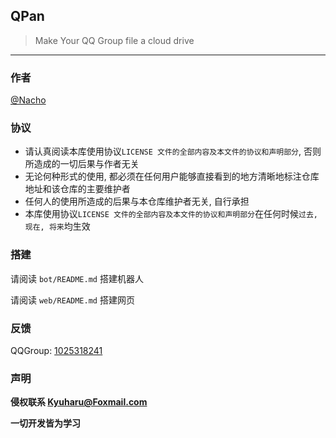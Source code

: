## QPan

> Make Your QQ Group file a cloud drive

---

### 作者

[@Nacho](https://github.com/KyuharuTE)

### 协议

-   请认真阅读本库使用协议`LICENSE 文件的全部内容及本文件的协议和声明部分`, 否则所造成的一切后果与作者无关
-   无论何种形式的使用, 都必须在任何用户能够直接看到的地方清晰地标注仓库地址和该仓库的主要维护者
-   任何人的使用所造成的后果与本仓库维护者无关, 自行承担
-   本库使用协议`LICENSE 文件的全部内容及本文件的协议和声明部分`在任何时候`过去, 现在, 将来`均生效

### 搭建

请阅读 `bot/README.md` 搭建机器人

请阅读 `web/README.md` 搭建网页

### 反馈

QQGroup: [1025318241](https://qun.qq.com/universal-share/share?ac=1&authKey=HjYMqKpcrJJuPBMaPJjBdU%2BgAQU9xCuRfdyEMH5Phm28dJz%2Bcng3ziAErWdQdBx%2B&busi_data=eyJncm91cENvZGUiOiIxMDI1MzE4MjQxIiwidG9rZW4iOiJIeEhCSmJWbWNtYTloOU9jbEplbDRTNFRnUmYzL0JEMXVHN3p2UW5YcXJnREFiTER5aWNDd2pCMkM0ZWZRRm9LIiwidWluIjoiMzQ0MzE0NzY4NSJ9&data=9F3gFZqnrtenahIu0XJI1BIr1hzgRHa63SuFGIaO6xYzm8_GDD5_Yy10OjO1nAfbFdTrNJIds6m3uELD66R1eRTQ1TrVk0at-FokqzCewlI&svctype=5&tempid=h5_group_info)

### 声明

**侵权联系 [Kyuharu@Foxmail.com](mailto:kyuharu@foxmail.com)**

**一切开发皆为学习**
